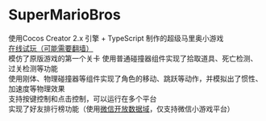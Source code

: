 # SuperMarioBros
使用Cocos Creator 2.x 引擎 + TypeScript 制作的超级马里奥小游戏  
[在线试玩（可能需要翻墙）](https://evanwang-gh.github.io/SuperMarioBros/)  
模仿了原版游戏的第一个关卡
使用普通碰撞器组件实现了拾取道具、死亡检测、过关检测等功能  
使用刚体、物理碰撞器等组件实现了角色的移动、跳跃等动作，并模拟出了惯性、加速度等物理效果  
支持按键控制和点击控制，可以运行在多个平台  
实现了好友排行榜功能（使用[微信开放数据域](https://github.com/NowICFire/SuperMarioBros_Open)，仅支持微信小游戏平台）
